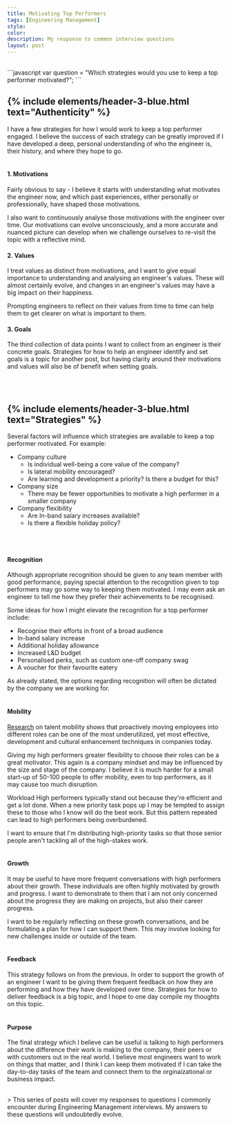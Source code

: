 ```yaml
---
title: Motivating Top Performers
tags: [Engineering Management]
style: 
color: 
description: My response to common interview questions
layout: post
---
```


<br>
```javascript
var question = "Which strategies would you use to keep a top performer motivated?";
```
<br>

{% include elements/header-3-blue.html text="Authenticity" %}
---
I have a few strategies for how I would work to keep a top performer engaged. I believe the success of each strategy can be greatly improved if I have developed a deep, personal understanding of who the engineer is, their history, and where they hope to go. 
<br>
<br>

#### 1. Motivations
Fairly obvious to say - I believe it starts with understanding what motivates the engineer now, and which past experiences, either personally or professionally, have shaped those motivations.

I also want to continuously analyse those motivations with the engineer over time. Our motivations can evolve unconsciously, and a more accurate and nuanced picture can develop when we challenge ourselves to re-visit the topic with a reflective mind.

#### 2. Values
I treat values as distinct from motivations, and I want to give equal importance to understanding and analysing an engineer's values. These will almost certainly evolve, and changes in an engineer's values may have a big impact on their happiness.

Prompting engineers to reflect on their values from time to time can help them to get clearer on what is important to them.

#### 3. Goals
The third collection of data points I want to collect from an engineer is their concrete goals. Strategies for how to help an engineer identify and set goals is a topic for another post, but having clarity around their motivations and values will also be of benefit when setting goals.

<br>
<br>

{% include elements/header-3-blue.html text="Strategies" %}
---
Several factors will influence which strategies are available to keep a top performer motivated. For example:

+ Company culture
    * Is individual well-being a core value of the company? 
    * Is lateral mobility encouraged?
    * Are learning and development a priority? Is there a budget for this?
+ Company size
    * There may be fewer opportunities to motivate a high performer in a smaller company
+ Company flexibility
    * Are In-band salary increases available?
    * Is there a flexible holiday policy?
<br>
<br>

#### Recognition
Although appropriate recognition should be given to any team member with good performance, paying special attention to the recognition given to top performers may go some way to keeping them motivated. I may even ask an engineer to tell me how they prefer their achievements to be recognised.

Some ideas for how I might elevate the recognition for a top performer include:

+ Recognise their efforts in front of a broad audience
+ In-band salary increase
+ Additional holiday allowance
+ Increased L&D budget
+ Personalised perks, such as custom one-off company swag 
+ A voucher for their favourite eatery

As already stated, the options regarding recognition will often be dictated by the company we are working for.
<br>
<br>
#### Mobility  
[Research](https://www.i4cp.com/surveys/talent-mobility-matters)  on talent mobility shows that proactively moving employees into different roles can be one of the most underutilized, yet most effective, development and cultural enhancement techniques in companies today. 

Giving my high performers greater flexibility to choose their roles can be a great motivator. This again is a company mindset and may be influenced by the size and stage of the company. I believe it is much harder for a small start-up of 50-100 people to offer mobility, even to top performers, as it may cause too much disruption.

Workload
High performers typically stand out because they're efficient and get a lot done. When a new priority task pops up I may be tempted to assign these to those who I know will do the best work. But this pattern repeated can lead to high performers being overburdened. 

I want to ensure that I'm distributing high-priority tasks so that those senior people aren't tackling all of the high-stakes work.
<br>
<br>
#### Growth
It may be useful to have more frequent conversations with high performers about their growth. These individuals are often highly motivated by growth and progress. I want to demonstrate to them that I am not only concerned about the progress they are making on projects, but also their career progress. 

I want to be regularly reflecting on these growth conversations, and be formulating a plan for how I can support them. This may involve looking for new challenges inside or outside of the team.
<br>
<br>
#### Feedback
This strategy follows on from the previous. In order to support the growth of an engineer I want to be giving them frequent feedback on how they are performing and how they have developed over time. Strategies for how to deliver feedback is a big topic, and I hope to one day compile my thoughts on this topic.
<br>
<br>
#### Purpose
The final strategy which I believe can be useful is talking to high performers about the difference their work is making to the company, their peers or with customers out in the real world. I believe most engineers want to work on things that matter, and I think I can keep them motivated if I can take the day-to-day tasks of the team and connect them to the orginaizational or business impact.



<br>
> This series of posts will cover my responses to questions I commonly encounter during Engineering Management interviews. My answers to these questions will undoubtedly evolve. 
<br>

